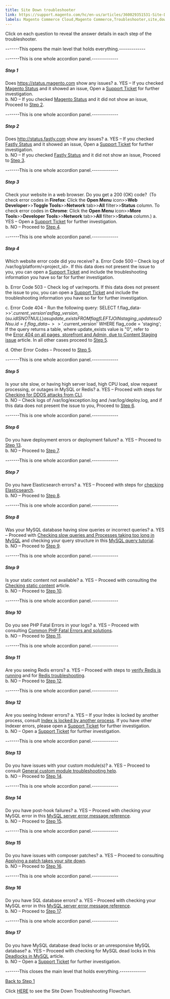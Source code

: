 ```yaml
---
title: Site Down troubleshooter
link: https://support.magento.com/hc/en-us/articles/360029351531-Site-Down-troubleshooter
labels: Magento Commerce Cloud,Magento Commerce,Troubleshooter,site,down,decision,tree,how to
---
```


Click on each question to reveal the answer details in each step of the troubleshooter.

-------This opens the main level that holds everything.-------------

-------This is one whole accordion panel.-------------

##### Step 1

Does https://status.magento.com show any issues?
a. YES – If you checked [Magento Status](https://status.magento.com) and it showed an issue, Open a [Support Ticket](https://support.magento.com/hc/en-us/articles/360019088251-Submit-a-support-ticket) for further investigation.  
 b. NO – If you checked [Magento Status](https://status.magento.com) and it did not show an issue, Proceed to [Step 2](#zd-accordion-2).

-------This is one whole accordion panel.-------------

##### Step 2

Does http://status.fastly.com show any issues?
a. YES – If you checked [Fastly Status](https://status.fastly.com/) and it showed an issue, Open a [Support Ticket](https://support.magento.com/hc/en-us/articles/360019088251-Submit-a-support-ticket) for further investigation.  
 b. NO – If you checked [Fastly Status](https://status.fastly.com/) and it did not show an issue, Proceed to [Step 3](#zd-accordion-3).

-------This is one whole accordion panel.-------------

##### Step 3

Check your website in a web browser. Do you get a 200 (OK) code?  (To check error codes in **Firefox**: Click the **Open Menu** icon>>**Web Developer**>>**Toggle Tools**>>**Network** tab>>**All** filter>>**Status** column. To check error codes in **Chrome**: Click the **Open Menu** icon>>**More Tools**>>**Developer Tools**>>**Network** tab>>**All** filter>>**Status** column.)
a. YES – Open a [Support Ticket](https://support.magento.com/hc/en-us/articles/360019088251-Submit-a-support-ticket) for further investigation.  
 b. NO – Proceed to [Step 4](#zd-accordion-4).

-------This is one whole accordion panel.-------------

##### Step 4

Which website error code did you receive?
a. Error Code 500 – Check log of /var/log/platform/<project\_id>. If this data does not present the issue to you, you can open a [Support Ticket](https://support.magento.com/hc/en-us/articles/360019088251-Submit-a-support-ticket) and include the troubleshooting information you have so far for further investigation.

b. Error Code 503 – Check log of var/reports. If this data does not present the issue to you, you can open a [Support Ticket](https://support.magento.com/hc/en-us/articles/360019088251-Submit-a-support-ticket) and include the troubleshooting information you have so far for further investigation.

c. Error Code 404 - Run the following query: SELECT f.flag\_data->>'$.current\_version' as flag\_version, (su.id IS NOT NULL) as update\_exists FROM flag f LEFT JOIN staging\_update su ON su.id = f.flag\_data->>'$.current\_version' WHERE flag\_code = 'staging'; If the query returns a table, where update\_exists value is "0", refer to the [Error 404 on all pages, storefront and Admin, due to Content Staging issue](https://support.magento.com/hc/en-us/articles/360000262174) article. In all other cases proceed to [Step 5](#zd-accordion-5).

d. Other Error Codes – Proceed to [Step 5](#zd-accordion-5).

-------This is one whole accordion panel.-------------

##### Step 5

Is your site slow, or having high server load, high CPU load, slow request processing, or outages in MySQL or Redis?
a. YES – Proceed with steps for [Checking for DDOS attacks from CLI](https://support.magento.com/hc/en-us/articles/360030941932).  
 b. NO – Check logs of /var/log/exception.log and /var/log/deploy.log, and if this data does not present the issue to you, Proceed to [Step 6](#zd-accordion-6).

-------This is one whole accordion panel.-------------

##### Step 6

Do you have deployment errors or deployment failure?
a. YES – Proceed to [Step 13](#zd-accordion-13).  
 b. NO – Proceed to [Step 7](#zd-accordion-7).

-------This is one whole accordion panel.-------------

##### Step 7

Do you have Elasticsearch errors?
a. YES – Proceed with steps for [checking Elasticsearch](https://devdocs.magento.com/guides/v2.3/config-guide/elasticsearch/configure-magento.html).  
 b. NO – Proceed to [Step 8](#zd-accordion-8).

-------This is one whole accordion panel.-------------

##### Step 8

Was your MySQL database having slow queries or incorrect queries?
a. YES – Proceed with [Checking slow queries and Processes taking too long in MySQL](https://support.magento.com/hc/en-us/articles/360030903091) and checking your query structure in this [MySQL query tutorial](https://dev.mysql.com/doc/refman/5.5/en/entering-queries.html).  
 b. NO – Proceed to [Step 9](#zd-accordion-9).

-------This is one whole accordion panel.-------------

##### Step 9

Is your static content not available?
a. YES – Proceed with consulting the [Checking static content](https://support.magento.com/hc/en-us/articles/360031624091) article.  
 b. NO – Proceed to [Step 10](#zd-accordion-10).

-------This is one whole accordion panel.-------------

##### Step 10

Do you see PHP Fatal Errors in your logs?
a. YES – Proceed with consulting [Common PHP Fatal Errors and solutions](https://support.magento.com/hc/en-us/articles/360030568432).  
 b. NO – Proceed to [Step 11](#zd-accordion-11).

-------This is one whole accordion panel.-------------

##### Step 11

Are you seeing Redis errors?
a. YES – Proceed with steps to [verify Redis is running](https://devdocs.magento.com/guides/v2.3/config-guide/redis/redis-session.html#redis-verify) and for [Redis troubleshooting](https://redis.io/topics/problems).  
 b. NO – Proceed to [Step 12](#zd-accordion-12).

-------This is one whole accordion panel.-------------

##### Step 12

Are you seeing Indexer errors?
a. YES – If your Index is locked by another process, consult [Index is locked by another process](https://support.magento.com/hc/en-us/articles/360030683752). If you have other Indexer errors, please open a [Support Ticket](https://support.magento.com/hc/en-us/articles/360019088251-Submit-a-support-ticket) for further investigation.  
 b. NO – Open a [Support Ticket](https://support.magento.com/hc/en-us/articles/360019088251-Submit-a-support-ticket) for further investigation.

-------This is one whole accordion panel.-------------

##### Step 13

Do you have issues with your custom module(s)?
a. YES – Proceed to consult [General custom module troubleshooting help](https://support.magento.com/hc/en-us/articles/360031030751).  
 b. NO – Proceed to [Step 14](#zd-accordion-14).

-------This is one whole accordion panel.-------------

##### Step 14

Do you have post-hook failures?
a. YES – Proceed with checking your MySQL error in this [MySQL server error message reference](https://dev.mysql.com/doc/refman/5.5/en/server-error-reference.html).  
 b. NO – Proceed to [Step 15](#zd-accordion-15).

-------This is one whole accordion panel.-------------

##### Step 15

Do you have issues with composer patches?
a. YES – Proceed to consulting [Applying a patch takes your site down](https://support.magento.com/hc/en-us/articles/360030867871).  
 b. NO – Proceed to [Step 16](#zd-accordion-16).

-------This is one whole accordion panel.-------------

##### Step 16

Do you have SQL database errors?
a. YES – Proceed with checking your MySQL error in this [MySQL server error message reference](https://dev.mysql.com/doc/refman/5.5/en/server-error-reference.html).  
 b. NO – Proceed to [Step 17](#zd-accordion-17).

-------This is one whole accordion panel.-------------

##### Step 17

Do you have MySQL database dead locks or an unresponsive MySQL database?
a. YES – Proceed with checking for MySQL dead locks in this [Deadlocks in MySQL](https://support.magento.com/hc/en-us/articles/360031622211) article.  
 b. NO – Open a [Support Ticket](https://support.magento.com/hc/en-us/articles/360019088251-Submit-a-support-ticket) for further investigation.

-------This closes the main level that holds everything.-------------



[Back to Step 1](#zd-accordion-1)



Click [HERE](https://support.magento.com/hc/en-us/articles/360031107111) to see the Site Down Troubleshooting Flowchart.

